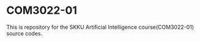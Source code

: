 # COM3022-01

This is repository for the SKKU Artificial Intelligence course(COM3022-01) source codes.
